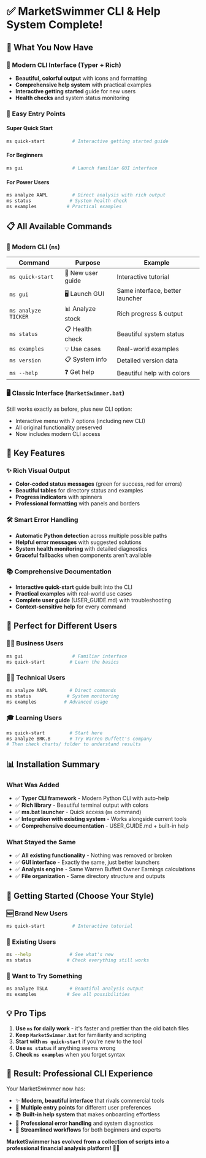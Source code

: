 # ✅ MarketSwimmer CLI & Help System Complete!

## 🎉 What You Now Have

### 🚀 Modern CLI Interface (Typer + Rich)
- **Beautiful, colorful output** with icons and formatting
- **Comprehensive help system** with practical examples
- **Interactive getting started** guide for new users
- **Health checks** and system status monitoring

### 🎯 Easy Entry Points

#### Super Quick Start
```bash
ms quick-start          # Interactive getting started guide
```

#### For Beginners  
```bash
ms gui                  # Launch familiar GUI interface
```

#### For Power Users
```bash
ms analyze AAPL         # Direct analysis with rich output
ms status              # System health check
ms examples           # Practical examples
```

## 📋 All Available Commands

### 🔧 Modern CLI (`ms`)
| Command | Purpose | Example |
|---------|---------|---------|
| `ms quick-start` | 🚀 New user guide | Interactive tutorial |
| `ms gui` | 🖥️ Launch GUI | Same interface, better launcher |
| `ms analyze TICKER` | 📊 Analyze stock | Rich progress & output |
| `ms status` | 📋 Health check | Beautiful system status |
| `ms examples` | 💡 Use cases | Real-world examples |
| `ms version` | 📋 System info | Detailed version data |
| `ms --help` | ❓ Get help | Beautiful help with colors |

### 🖥️ Classic Interface (`MarketSwimmer.bat`)
Still works exactly as before, plus new CLI option:
- Interactive menu with 7 options (including new CLI)
- All original functionality preserved
- Now includes modern CLI access

## 🎨 Key Features

### ✨ Rich Visual Output
- **Color-coded status messages** (green for success, red for errors)
- **Beautiful tables** for directory status and examples
- **Progress indicators** with spinners
- **Professional formatting** with panels and borders

### 🛠️ Smart Error Handling
- **Automatic Python detection** across multiple possible paths
- **Helpful error messages** with suggested solutions
- **System health monitoring** with detailed diagnostics
- **Graceful fallbacks** when components aren't available

### 📚 Comprehensive Documentation
- **Interactive quick-start** guide built into the CLI
- **Practical examples** with real-world use cases
- **Complete user guide** (USER_GUIDE.md) with troubleshooting
- **Context-sensitive help** for every command

## 🎯 Perfect for Different Users

### 👨‍💼 Business Users
```bash
ms gui                  # Familiar interface
ms quick-start         # Learn the basics
```

### 👩‍💻 Technical Users  
```bash
ms analyze AAPL        # Direct commands
ms status             # System monitoring
ms examples          # Advanced usage
```

### 🎓 Learning Users
```bash
ms quick-start         # Start here
ms analyze BRK.B       # Try Warren Buffett's company
# Then check charts/ folder to understand results
```

## 📊 Installation Summary

### What Was Added
- ✅ **Typer CLI framework** - Modern Python CLI with auto-help
- ✅ **Rich library** - Beautiful terminal output with colors
- ✅ **ms.bat launcher** - Quick access (`ms` command)
- ✅ **Integration with existing system** - Works alongside current tools
- ✅ **Comprehensive documentation** - USER_GUIDE.md + built-in help

### What Stayed the Same
- ✅ **All existing functionality** - Nothing was removed or broken
- ✅ **GUI interface** - Exactly the same, just better launchers
- ✅ **Analysis engine** - Same Warren Buffett Owner Earnings calculations
- ✅ **File organization** - Same directory structure and outputs

## 🚀 Getting Started (Choose Your Style)

### 🆕 Brand New Users
```bash
ms quick-start          # Interactive tutorial
```

### 🔄 Existing Users  
```bash
ms --help              # See what's new
ms status             # Check everything still works
```

### 🎯 Want to Try Something
```bash
ms analyze TSLA        # Beautiful analysis output
ms examples           # See all possibilities
```

## 💡 Pro Tips

1. **Use `ms` for daily work** - it's faster and prettier than the old batch files
2. **Keep `MarketSwimmer.bat`** for familiarity and scripting
3. **Start with `ms quick-start`** if you're new to the tool
4. **Use `ms status`** if anything seems wrong
5. **Check `ms examples`** when you forget syntax

## 🎉 Result: Professional CLI Experience

Your MarketSwimmer now has:
- ✨ **Modern, beautiful interface** that rivals commercial tools
- 🚀 **Multiple entry points** for different user preferences  
- 📚 **Built-in help system** that makes onboarding effortless
- 🔧 **Professional error handling** and system diagnostics
- 🎯 **Streamlined workflows** for both beginners and experts

**MarketSwimmer has evolved from a collection of scripts into a professional financial analysis platform!** 🏊‍♂️
